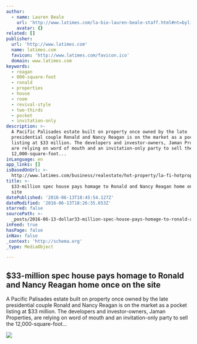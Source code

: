 ```yaml
---
author:
  - name: Lauren Beale
    url: 'http://www.latimes.com/la-bio-lauren-beale-staff.html#nt=byline'
    avatar: {}
related: []
publisher:
  url: 'http://www.latimes.com'
  name: latimes.com
  favicon: 'http://www.latimes.com/favicon.ico'
  domain: www.latimes.com
keywords:
  - reagan
  - 000-square-foot
  - ronald
  - properties
  - house
  - room
  - revival-style
  - two-thirds
  - pocket
  - invitation-only
description: >-
  A Pacific Palisades estate built on property once owned by the late
  presidential couple Ronald and Nancy Reagan is on the market as a pocket
  listing at $33 million. The developers and investor-owners, Jaman Properties,
  are relying on word of mouth and an invitation-only party to sell the
  12,000-square-foot...
inLanguage: en
app_links: []
isBasedOnUrl: >-
  http://www.latimes.com/business/realestate/hot-property/la-fi-hotprop-former-reagan-house-20160309-story.html
title: >-
  $33-million spec house pays homage to Ronald and Nancy Reagan home once on the
  site
datePublished: '2016-06-13T18:45:54.127Z'
dateModified: '2016-06-13T18:26:35.653Z'
starred: false
sourcePath: >-
  _posts/2016-06-13-dollar33-million-spec-house-pays-homage-to-ronald-and-nancy-reaga.md
inFeed: true
hasPage: false
inNav: false
_context: 'http://schema.org'
_type: MediaObject

---
```

<article style=""><h1>$33-million spec house pays homage to Ronald and Nancy Reagan home once on the site</h1><p>A Pacific Palisades estate built on property once owned by the late presidential couple Ronald and Nancy Reagan is on the market as a pocket listing at $33 million. The developers and investor-owners, Jaman Properties, are relying on word of mouth and an invitation-only party to sell the 12,000-square-foot...</p><img src="http://www.trbimg.com/img-56e0c501/turbine/la-fi-hotprop-former-reagan-house-20160309" /></article>